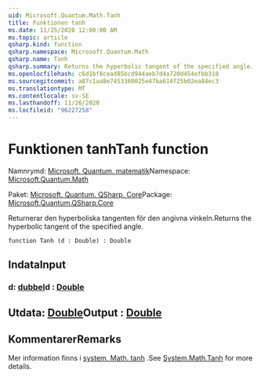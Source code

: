 ```yaml
---
uid: Microsoft.Quantum.Math.Tanh
title: Funktionen tanh
ms.date: 11/25/2020 12:00:00 AM
ms.topic: article
qsharp.kind: function
qsharp.namespace: Microsoft.Quantum.Math
qsharp.name: Tanh
qsharp.summary: Returns the hyperbolic tangent of the specified angle.
ms.openlocfilehash: c6d1bf8cead85bcd944aeb7d4a720d454efbb310
ms.sourcegitcommit: a87c1aa8e7453360025e47ba614f25b02ea84ec3
ms.translationtype: MT
ms.contentlocale: sv-SE
ms.lasthandoff: 11/26/2020
ms.locfileid: "96227258"
---
```

# <a name="tanh-function"></a><span data-ttu-id="78364-102">Funktionen tanh</span><span class="sxs-lookup"><span data-stu-id="78364-102">Tanh function</span></span>

<span data-ttu-id="78364-103">Namnrymd: [Microsoft. Quantum. matematik](xref:Microsoft.Quantum.Math)</span><span class="sxs-lookup"><span data-stu-id="78364-103">Namespace: [Microsoft.Quantum.Math](xref:Microsoft.Quantum.Math)</span></span>

<span data-ttu-id="78364-104">Paket: [Microsoft. Quantum. QSharp. Core](https://nuget.org/packages/Microsoft.Quantum.QSharp.Core)</span><span class="sxs-lookup"><span data-stu-id="78364-104">Package: [Microsoft.Quantum.QSharp.Core](https://nuget.org/packages/Microsoft.Quantum.QSharp.Core)</span></span>


<span data-ttu-id="78364-105">Returnerar den hyperboliska tangenten för den angivna vinkeln.</span><span class="sxs-lookup"><span data-stu-id="78364-105">Returns the hyperbolic tangent of the specified angle.</span></span>

```qsharp
function Tanh (d : Double) : Double
```


## <a name="input"></a><span data-ttu-id="78364-106">Indata</span><span class="sxs-lookup"><span data-stu-id="78364-106">Input</span></span>

### <a name="d--double"></a><span data-ttu-id="78364-107">d: [dubbel](xref:microsoft.quantum.lang-ref.double)</span><span class="sxs-lookup"><span data-stu-id="78364-107">d : [Double](xref:microsoft.quantum.lang-ref.double)</span></span>





## <a name="output--double"></a><span data-ttu-id="78364-108">Utdata: [Double](xref:microsoft.quantum.lang-ref.double)</span><span class="sxs-lookup"><span data-stu-id="78364-108">Output : [Double](xref:microsoft.quantum.lang-ref.double)</span></span>



## <a name="remarks"></a><span data-ttu-id="78364-109">Kommentarer</span><span class="sxs-lookup"><span data-stu-id="78364-109">Remarks</span></span>

<span data-ttu-id="78364-110">Mer information finns i [system. Math. tanh](https://docs.microsoft.com/dotnet/api/system.math.tanh) .</span><span class="sxs-lookup"><span data-stu-id="78364-110">See [System.Math.Tanh](https://docs.microsoft.com/dotnet/api/system.math.tanh) for more details.</span></span>
